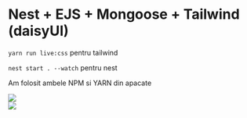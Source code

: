 <h1>Nest + EJS + Mongoose + Tailwind (daisyUI)</h1>

`yarn run live:css` pentru tailwind

`nest start . --watch` pentru nest

Am folosit ambele NPM si YARN din apacate

<img src="https://software-ieftin.ro/dd1.PNG">
<br>
<img src="https://software-ieftin.ro/dd2.PNG">
